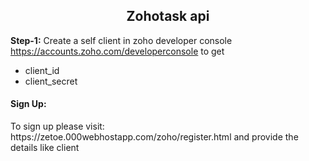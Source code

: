 <h2 align="center">Zohotask api</h2>

<b>Step-1:</b>     Create a self client in zoho developer console https://accounts.zoho.com/developerconsole to get 
<ul>
  <li>client_id</li>
  <li>client_secret</li>
 </ul>
<h4>Sign Up:</h4>
<p> To sign up please visit: https://zetoe.000webhostapp.com/zoho/register.html and provide the details like client
</P>
